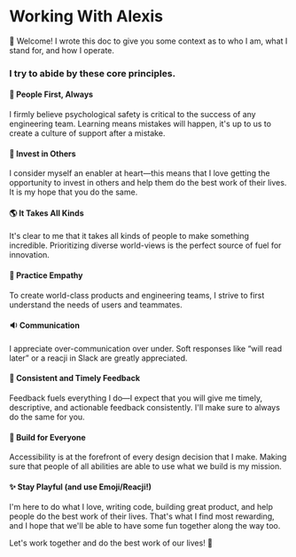 # Working With Alexis

:wave: Welcome! I wrote this doc to give you some context as to who I am, what I stand for, and how I operate.

### I try to abide by these core principles.
#### :busts_in_silhouette: People First, Always
I firmly believe psychological safety is critical to the success of any engineering team. Learning means mistakes will happen, it's up to us to create a culture of support after a mistake.
#### :information_desk_person: Invest in Others
I consider myself an enabler at heart—this means that I love getting the opportunity to invest in others and help them do the best work of their lives. It is my hope that you do the same.
#### :earth_americas: It Takes All Kinds
It's clear to me that it takes all kinds of people to make something incredible. Prioritizing diverse world-views is the perfect source of fuel for innovation.
#### :bow: Practice Empathy
To create world-class products and engineering teams, I strive to first understand the needs of users and teammates.
#### :sound: Communication
I appreciate over-communication over under. Soft responses like “will read later” or a reacji in Slack are greatly appreciated.
#### :repeat: Consistent and Timely Feedback
Feedback fuels everything I do—I expect that you will give me timely, descriptive, and actionable feedback consistently. I'll make sure to always do the same for you.
#### :milky_way: Build for Everyone
Accessibility is at the forefront of every design decision that I make. Making sure that people of all abilities are able to use what we build is my mission.
#### :sparkles: Stay Playful (and use Emoji/Reacji!)
I'm here to do what I love, writing code, building great product, and help people do the best work of their lives. That's what I find most rewarding, and I hope that we'll be able to have some fun together along the way too.


Let's work together and do the best work of our lives! :confetti_ball:
